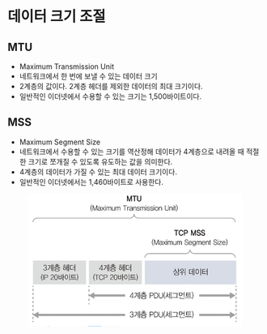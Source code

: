 # 데이터 크기 조절

## MTU

* Maximum Transmission Unit
* 네트워크에서 한 번에 보낼 수 있는 데이터 크기
* 2계층의 값이다. 2계층 헤더를 제외한 데이터의 최대 크기이다.
* 일반적인 이더넷에서 수용할 수 있는 크기는 1,500바이트이다.

## MSS

* Maximum Segment Size
* 네트워크에서 수용할 수 있는 크기를 역산정해 데이터가 4계층으로 내려올 때 적절한 크기로 쪼개질 수 있도록 유도하는 값을 의미한다.
* 4계층의 데이터가 가질 수 있는 최대 데이터 크기이다.
* 일반적인 이더넷에서는 1,460바이트로 사용한다.

<figure><img src="../../.gitbook/assets/image (7) (1).png" alt=""><figcaption></figcaption></figure>
